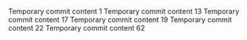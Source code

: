 Temporary commit content 1
Temporary commit content 13
Temporary commit content 17
Temporary commit content 19
Temporary commit content 22
Temporary commit content 62
